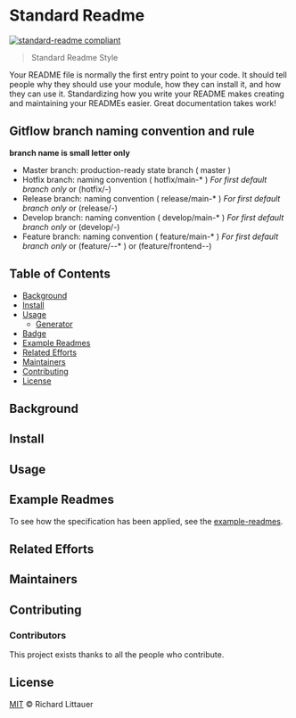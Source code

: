 # Standard Readme

[![standard-readme compliant](https://img.shields.io/badge/readme%20style-standard-brightgreen.svg?style=flat-square)](https://github.com/RichardLitt/standard-readme)

> Standard Readme Style

Your README file is normally the first entry point to your code. It should tell people why they should use your module, how they can install it, and how they can use it. Standardizing how you write your README makes creating and maintaining your READMEs easier. Great documentation takes work!

## Gitflow branch naming convention and rule

**branch name is small letter only**
- Master branch: production-ready state branch ( master )
- Hotfix branch: naming convention ( hotfix/main-* ) *For first default branch only* or (hotfix/*-*)
- Release branch: naming convention ( release/main-* ) *For first default branch only* or (release/*-*)
- Develop branch: naming convention ( develop/main-* ) *For first default branch only* or (develop/*-*)
- Feature branch: naming convention ( feature/main-* ) *For first default branch only* or (feature/*-*-* ) or (feature/frontend-*-*)

## Table of Contents

- [Background](#background)
- [Install](#install)
- [Usage](#usage)
	- [Generator](#generator)
- [Badge](#badge)
- [Example Readmes](#example-readmes)
- [Related Efforts](#related-efforts)
- [Maintainers](#maintainers)
- [Contributing](#contributing)
- [License](#license)

## Background

## Install

## Usage

## Example Readmes

To see how the specification has been applied, see the [example-readmes](example-readmes/).

## Related Efforts


## Maintainers

## Contributing

### Contributors

This project exists thanks to all the people who contribute. 

## License

[MIT](LICENSE) © Richard Littauer
